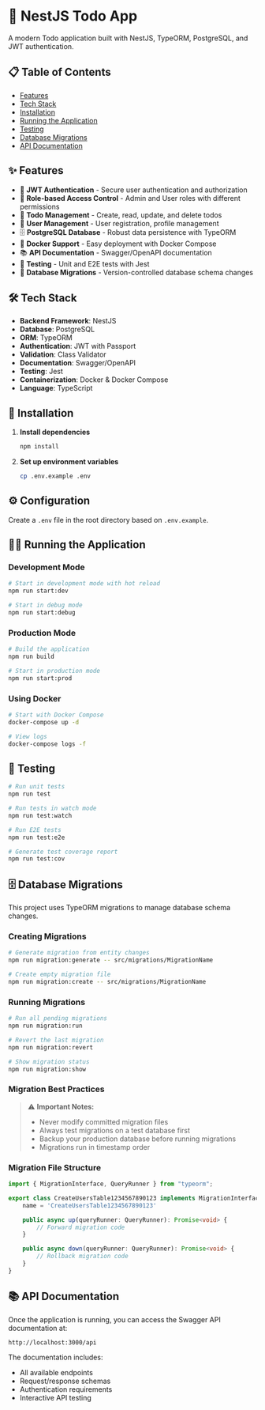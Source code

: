 # 🚀 NestJS Todo App

A modern Todo application built with NestJS, TypeORM, PostgreSQL, and JWT authentication.

## 📋 Table of Contents

- [Features](#-features)
- [Tech Stack](#-tech-stack)
- [Installation](#-installation)
- [Running the Application](#-running-the-application)
- [Testing](#-testing)
- [Database Migrations](#-database-migrations)
- [API Documentation](#-api-documentation)

## ✨ Features

- 🔐 **JWT Authentication** - Secure user authentication and authorization
- 👥 **Role-based Access Control** - Admin and User roles with different permissions
- 📝 **Todo Management** - Create, read, update, and delete todos
- 👤 **User Management** - User registration, profile management
- 🗄️ **PostgreSQL Database** - Robust data persistence with TypeORM
- 🐳 **Docker Support** - Easy deployment with Docker Compose
- 📚 **API Documentation** - Swagger/OpenAPI documentation
- 🧪 **Testing** - Unit and E2E tests with Jest
- 🔄 **Database Migrations** - Version-controlled database schema changes

## 🛠 Tech Stack

- **Backend Framework**: NestJS
- **Database**: PostgreSQL
- **ORM**: TypeORM
- **Authentication**: JWT with Passport
- **Validation**: Class Validator
- **Documentation**: Swagger/OpenAPI
- **Testing**: Jest
- **Containerization**: Docker & Docker Compose
- **Language**: TypeScript


## 🚀 Installation

1. **Install dependencies**
   ```bash
   npm install
   ```

2. **Set up environment variables**
   ```bash
   cp .env.example .env
   ```

## ⚙️ Configuration

Create a `.env` file in the root directory based on `.env.example`.

## 🏃‍♂️ Running the Application

### Development Mode
```bash
# Start in development mode with hot reload
npm run start:dev

# Start in debug mode
npm run start:debug
```

### Production Mode
```bash
# Build the application
npm run build

# Start in production mode
npm run start:prod
```

### Using Docker
```bash
# Start with Docker Compose
docker-compose up -d

# View logs
docker-compose logs -f
```

## 🧪 Testing

```bash
# Run unit tests
npm run test

# Run tests in watch mode
npm run test:watch

# Run E2E tests
npm run test:e2e

# Generate test coverage report
npm run test:cov
```

## 🗄️ Database Migrations

This project uses TypeORM migrations to manage database schema changes.

### Creating Migrations

```bash
# Generate migration from entity changes
npm run migration:generate -- src/migrations/MigrationName

# Create empty migration file
npm run migration:create -- src/migrations/MigrationName
```

### Running Migrations

```bash
# Run all pending migrations
npm run migration:run

# Revert the last migration
npm run migration:revert

# Show migration status
npm run migration:show
```

### Migration Best Practices

> ⚠️ **Important Notes:**
> - Never modify committed migration files
> - Always test migrations on a test database first
> - Backup your production database before running migrations
> - Migrations run in timestamp order

### Migration File Structure

```typescript
import { MigrationInterface, QueryRunner } from "typeorm";

export class CreateUsersTable1234567890123 implements MigrationInterface {
    name = 'CreateUsersTable1234567890123'

    public async up(queryRunner: QueryRunner): Promise<void> {
        // Forward migration code
    }

    public async down(queryRunner: QueryRunner): Promise<void> {
        // Rollback migration code
    }
}
```

## 📚 API Documentation

Once the application is running, you can access the Swagger API documentation at:

```
http://localhost:3000/api
```

The documentation includes:
- All available endpoints
- Request/response schemas
- Authentication requirements
- Interactive API testing
